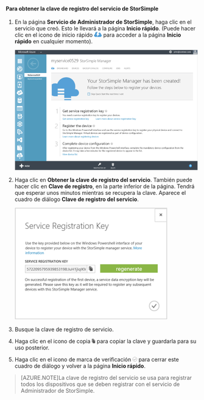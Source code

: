
#### Para obtener la clave de registro del servicio de StorSimple

1. En la página **Servicio de Administrador de StorSimple**, haga clic en el servicio que creó. Esto le llevará a la página **Inicio rápido**. (Puede hacer clic en el icono de inicio rápido ![Icono de inicio rápido de StorSimple](./media/storsimple-get-service-registration-key/HCS_QuickStartIcon-include.png) para acceder a la página **Inicio rápido** en cualquier momento).

     ![Página de inicio rápido de StorSimple](./media/storsimple-get-service-registration-key/HCS_ServiceQuickStart-include.png)

2. Haga clic en **Obtener la clave de registro del servicio**. También puede hacer clic en **Clave de registro**, en la parte inferior de la página. Tendrá que esperar unos minutos mientras se recupera la clave. Aparece el cuadro de diálogo **Clave de registro del servicio**.

     ![Cuadro de diálogo Clave de registro del servicio](./media/storsimple-get-service-registration-key/HCS_GetServiceRegistrationKey-include.png)

3. Busque la clave de registro de servicio.

4. Haga clic en el icono de copia ![Icono de copia de StorSimple](./media/storsimple-get-service-registration-key/HCS_CopyIcon-include.png) para copiar la clave y guardarla para su uso posterior.

5. Haga clic en el icono de marca de verificación ![Icono de marca de verificación de StorSimple](./media/storsimple-get-service-registration-key/HCS_CheckIcon-include.png) para cerrar este cuadro de diálogo y volver a la página **Inicio rápido**.

> [AZURE.NOTE]La clave de registro del servicio se usa para registrar todos los dispositivos que se deben registrar con el servicio de Administrador de StorSimple.

 

<!---HONumber=August15_HO6-->
